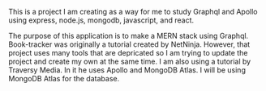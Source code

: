 This is a project I am creating as a way for me to study Graphql and Apollo using express, node.js, mongodb, javascript, and react. 

The purpose of this application is to make a MERN stack using Graphql. Book-tracker was originally a tutorial created by NetNinja. However, that project uses many tools that are depricated so I am trying to update the project and create my own at the same time. I am also using a tutorial by Traversy Media. In it he uses Apollo and MongoDB Atlas. I will be using MongoDB Atlas for the database. 